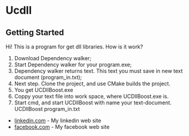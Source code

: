 # Ucdll
## Getting Started
Hi! This is a program for get dll libraries.
How is it work?
1. Download Dependency walker;
2. Start Dependency walker for your program.exe;
3. Dependency walker returns text. This text you must save in new text document (program_in.txt);
4. Next step. Clone the project, and use CMake builds the project.  
5. You get UCDllBoost.exe
6. Coppy your text file into work space, where UCDllBoost.exe is.
7. Start cmd, and start UCDllBoost with name your text-document.
    UCDllBoost program_in.txt
    
* [linkedin.com](https://www.linkedin.com/in/igor-maschikevich-81182a109/) - My linkedin web site
* [facebook.com](https://www.facebook.com/igopm) - My facebook web site
